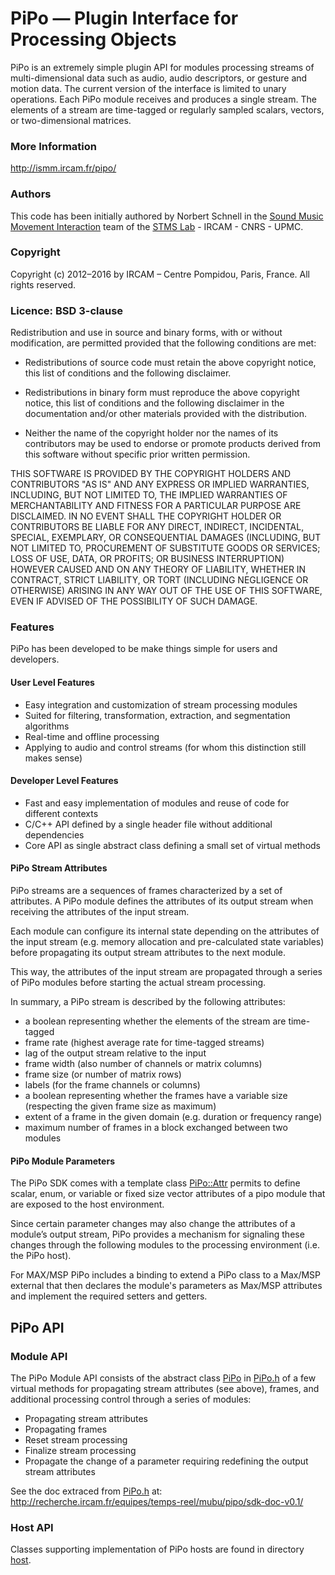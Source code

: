 
# PiPo — Plugin Interface for Processing Objects #

PiPo is an extremely simple plugin API for modules processing streams of multi-dimensional data such as audio, audio descriptors, or gesture and motion data. The current version of the interface is limited to unary operations. Each PiPo module receives and produces a single stream. The elements of a stream are time-tagged or regularly sampled scalars, vectors, or two-dimensional matrices.


### More Information

http://ismm.ircam.fr/pipo/

### Authors

This code has been initially authored by Norbert Schnell in the <a href="http://ismm.ircam.fr">Sound Music Movement Interaction</a> team of the <a href="http://www.ircam.fr/stms.html?&L=1">STMS Lab</a> - IRCAM - CNRS - UPMC.

### Copyright

Copyright (c) 2012–2016 by IRCAM – Centre Pompidou, Paris, France.
All rights reserved.

### Licence: BSD 3-clause

Redistribution and use in source and binary forms, with or without modification, are permitted provided that the following conditions are met:

- Redistributions of source code must retain the above copyright notice, this list of conditions and the following disclaimer.

- Redistributions in binary form must reproduce the above copyright notice, this list of conditions and the following disclaimer in the documentation and/or other materials provided with the distribution.

- Neither the name of the copyright holder nor the names of its contributors may be used to endorse or promote products derived from this software without specific prior written permission.

THIS SOFTWARE IS PROVIDED BY THE COPYRIGHT HOLDERS AND CONTRIBUTORS "AS IS" AND ANY EXPRESS OR IMPLIED WARRANTIES, INCLUDING, BUT NOT LIMITED TO, THE IMPLIED WARRANTIES OF MERCHANTABILITY AND FITNESS FOR A PARTICULAR PURPOSE ARE DISCLAIMED. IN NO EVENT SHALL THE COPYRIGHT HOLDER OR CONTRIBUTORS BE LIABLE FOR ANY DIRECT, INDIRECT, INCIDENTAL, SPECIAL, EXEMPLARY, OR CONSEQUENTIAL DAMAGES (INCLUDING, BUT NOT LIMITED TO, PROCUREMENT OF SUBSTITUTE GOODS OR SERVICES; LOSS OF USE, DATA, OR PROFITS; OR BUSINESS INTERRUPTION) HOWEVER CAUSED AND ON ANY THEORY OF LIABILITY, WHETHER IN CONTRACT, STRICT LIABILITY, OR TORT (INCLUDING NEGLIGENCE OR OTHERWISE) ARISING IN ANY WAY OUT OF THE USE OF THIS SOFTWARE, EVEN IF ADVISED OF THE POSSIBILITY OF SUCH DAMAGE.

### Features

PiPo has been developed to be make things simple for users and developers.

#### User Level Features

- Easy integration and customization of stream processing modules
- Suited for filtering, transformation, extraction, and segmentation algorithms
- Real-time and offline processing
- Applying to audio and control streams (for whom this distinction still makes sense)

#### Developer Level Features

- Fast and easy implementation of modules and reuse of code for different contexts
- C/C++ API defined by a single header file without additional dependencies
- Core API as single abstract class defining a small set of virtual methods

#### PiPo Stream Attributes

PiPo streams are a sequences of frames characterized by a set of attributes. A PiPo module defines the attributes of its output stream when receiving the attributes of the input stream.

Each module can configure its internal state depending on the attributes of the input stream (e.g. memory allocation and pre-calculated state variables) before propagating its output stream attributes to the next module.

This way, the attributes of the input stream are propagated through a series of PiPo modules before starting the actual stream processing.

In summary, a PiPo stream is described by the following attributes:

- a boolean representing whether the elements of the stream are time-tagged
- frame rate (highest average rate for time-tagged streams)
- lag of the output stream relative to the input
- frame width (also number of channels or matrix columns)
- frame size (or number of matrix rows)
- labels (for the frame channels or columns)
- a boolean representing whether the frames have a variable size (respecting the given frame size as maximum)
- extent of a frame in the given domain (e.g. duration or frequency range)
- maximum number of frames in a block exchanged between two modules

#### PiPo Module Parameters

The PiPo SDK comes with a template class [PiPo::Attr](http://recherche.ircam.fr/equipes/temps-reel/mubu/pipo/sdk-doc-v0.1/class_pi_po_1_1_attr.html) permits to define scalar, enum, or variable or fixed size vector attributes of a pipo module that are exposed to the host environment.

Since certain parameter changes may also change the attributes of a module’s output stream, PiPo provides a mechanism for signaling these changes through the following modules to the processing environment (i.e. the PiPo host).

For MAX/MSP PiPo includes a binding to extend a PiPo class to a Max/MSP external that then declares the module's parameters as Max/MSP attributes and implement the required setters and getters.

## PiPo API

### Module API

The PiPo Module API consists of the abstract class [PiPo](http://recherche.ircam.fr/equipes/temps-reel/mubu/pipo/sdk-doc-v0.1/class_pi_po.html) in [PiPo.h](include/PiPo.h) of a few virtual methods for propagating stream attributes (see above), frames, and additional processing control through a series of modules:

- Propagating stream attributes
- Propagating frames
- Reset stream processing
- Finalize stream processing
- Propagate the change of a parameter requiring redefining the output stream attributes

See the doc extraced from [PiPo.h](include/PiPo.h) at: http://recherche.ircam.fr/equipes/temps-reel/mubu/pipo/sdk-doc-v0.1/

### Host API

Classes supporting implementation of PiPo hosts are found in directory [host](host).

